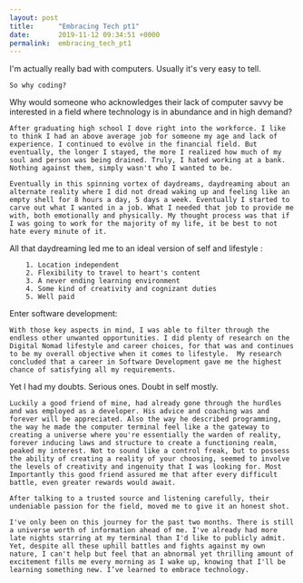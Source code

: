 ```yaml
---
layout: post
title:      "Embracing Tech pt1"
date:       2019-11-12 09:34:51 +0000
permalink:  embracing_tech_pt1
---
```



I'm actually really bad with computers. Usually it's very easy to tell.

	So why coding? 
Why would someone who acknowledges their lack of computer savvy be interested in a field where technology is in abundance and in high demand? 

	After graduating high school I dove right into the workforce. I like to think I had an above average job for someone my age and lack of experience. I continued to evolve in the financial field. But eventually, the longer I stayed, the more I realized how much of my soul and person was being drained. Truly, I hated working at a bank. Nothing against them, simply wasn't who I wanted to be. 

	Eventually in this spinning vortex of daydreams, daydreaming about an alternate reality where I did not dread waking up and feeling like an empty shell for 8 hours a day, 5 days a week. Eventually I started to carve out what I wanted in a job. What I needed that job to provide me with, both emotionally and physically. My thought process was that if I was going to work for the majority of my life, it be best to not hate every minute of it.

All that daydreaming led me to an ideal version of self and lifestyle :

        1. Location independent
        2. Flexibility to travel to heart's content 
        3. A never ending learning environment
        4. Some kind of creativity and cognizant duties
        5. Well paid

Enter software development:

	With those key aspects in mind, I was able to filter through the endless other unwanted opportunities. I did plenty of research on the Digital Nomad lifestyle and career choices, for that was and continues to be my overall objective when it comes to lifestyle.  My research concluded that a career in Software Development gave me the highest chance of satisfying all my requirements.

Yet I had my doubts. Serious ones. Doubt in self mostly.

	Luckily a good friend of mine, had already gone through the hurdles and was employed as a developer. His advice and coaching was and forever will be appreciated. Also the way he described programming, the way he made the computer terminal feel like a the gateway to creating a universe where you're essentially the warden of reality, forever inducing laws and structure to create a functioning realm, peaked my interest. Not to sound like a control freak, but to possess the ability of creating a reality of your choosing, seemed to involve the levels of creativity and ingenuity that I was looking for. Most Importantly this good friend assured me that after every difficult battle, even greater rewards would await. 

	After talking to a trusted source and listening carefully, their undeniable passion for the field, moved me to give it an honest shot. 

	I've only been on this journey for the past two months. There is still a universe worth of information ahead of me. I've already had more late nights starring at my terminal than I'd like to publicly admit. Yet, despite all these uphill battles and fights against my own nature, I can't help but feel that an abnormal yet thrilling amount of excitement fills me every morning as I wake up, knowing that I'll be learning something new. I’ve learned to embrace technology. 
